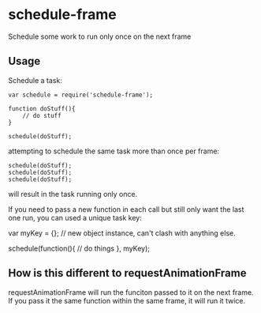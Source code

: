 # schedule-frame

Schedule some work to run only once on the next frame

## Usage

Schedule a task:

```
var schedule = require('schedule-frame');

function doStuff(){
    // do stuff
}

schedule(doStuff);
```

attempting to schedule the same task more than once per frame:

```
schedule(doStuff);
schedule(doStuff);
schedule(doStuff);
```

will result in the task running only once.

If you need to pass a new function in each call but still only want the last one run, you can used a unique task key:

var myKey = {}; // new object instance, can't clash with anything else.

schedule(function(){
    // do things
}, myKey);

## How is this different to requestAnimationFrame

requestAnimationFrame will run the funciton passed to it on the next frame. If you pass it the same function within the same frame, it will run it twice.